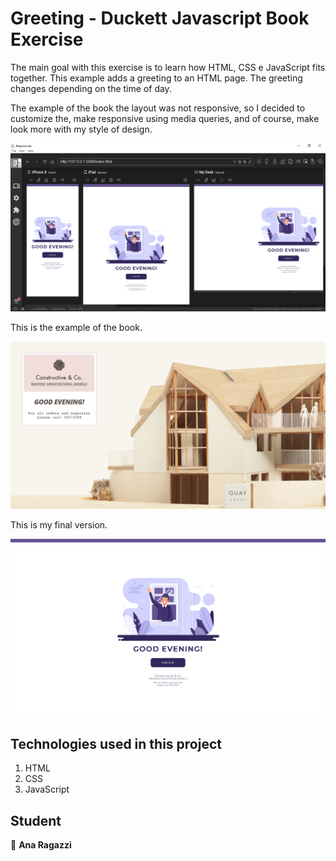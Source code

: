 # Greeting - Duckett Javascript Book Exercise

The main goal with this exercise is to learn how HTML, CSS e JavaScript fits together.
This example adds a greeting to an HTML page. The greeting changes depending on the time of day.

The example of the book the layout was not responsive, so I decided to customize the, make responsive using media queries, and of course, make look more with my style of design. 

![alt text](https://github.com/ragazziana/greetingproject/blob/master/images/responsive-screenshot.png?raw=true "Javascript")

This is the example of the book.

![alt text](https://github.com/ragazziana/greetingproject/blob/master/images/book-example.png?raw=true "Javascript")

This is my final version.

![alt text](https://github.com/ragazziana/greetingproject/blob/master/images/127%20-%20Full%20-%20My%20Desk%20-%202020-08-13%20at%2010.59.04%20PM.png?raw=true "Javascript")

## Technologies used in this project

1. HTML
1. CSS
2. JavaScript

## Student

👩 
**Ana Ragazzi**
